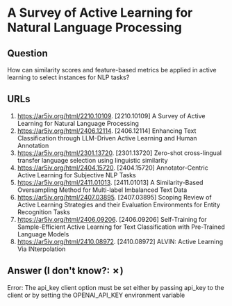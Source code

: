 # A Survey of Active Learning for Natural Language Processing

## Question

How can similarity scores and feature-based metrics be applied in active learning to select instances for NLP tasks?

## URLs

1. https://ar5iv.org/html/2210.10109. [2210.10109] A Survey of Active Learning for Natural Language Processing
2. https://ar5iv.org/html/2406.12114. [2406.12114] Enhancing Text Classification through LLM-Driven Active Learning and Human Annotation
3. https://ar5iv.org/html/2301.13720. [2301.13720] Zero-shot cross-lingual transfer language selection using linguistic similarity
4. https://ar5iv.org/html/2404.15720. [2404.15720] Annotator-Centric Active Learning for Subjective NLP Tasks
5. https://ar5iv.org/html/2411.01013. [2411.01013] A Similarity-Based Oversampling Method for Multi-label Imbalanced Text Data
6. https://ar5iv.org/html/2407.03895. [2407.03895] Scoping Review of Active Learning Strategies and their Evaluation Environments for Entity Recognition Tasks
7. https://ar5iv.org/html/2406.09206. [2406.09206] Self-Training for Sample-Efficient Active Learning for Text Classification with Pre-Trained Language Models
8. https://ar5iv.org/html/2410.08972. [2410.08972] ALVIN: Active Learning Via INterpolation

## Answer (I don't know?: ✗)

Error: The api_key client option must be set either by passing api_key to the client or by setting the OPENAI_API_KEY environment variable